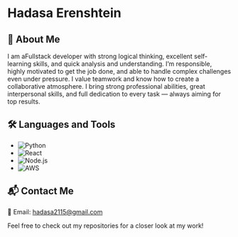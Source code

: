 # Hadasa Erenshtein
## 🌟 About Me
I am aFullstack developer with strong logical thinking, excellent self-learning skills, and quick analysis and understanding. 
I’m responsible, highly motivated to get the job done, and able to handle complex challenges even under pressure. 
I value teamwork and know how to create a collaborative atmosphere. 
I bring strong professional abilities, great interpersonal skills, and full dedication to every task — always aiming for top results.

## 🛠️ Languages and Tools
- ![Python](https://img.shields.io/badge/Python-3776AB?style=for-the-badge&logo=python&logoColor=white)
- ![React](https://img.shields.io/badge/React-61DAFB?style=for-the-badge&logo=react&logoColor=black)
- ![Node.js](https://img.shields.io/badge/Node.js-43853D?style=for-the-badge&logo=node.js&logoColor=white)
- ![AWS](https://img.shields.io/badge/AWS-FF9900?style=for-the-badge&logo=amazonaws&logoColor=white)

## 📬 Contact Me
📧 Email: hadasa2115@gmail.com

Feel free to check out my repositories for a closer look at my work!
